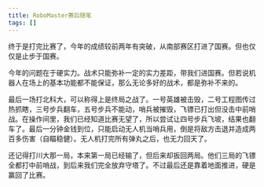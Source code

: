 ```yaml
---
title: RoboMaster赛后随笔
tags: []
---
```


终于是打完比赛了，今年的成绩较前两年有突破，从南部赛区打进了国赛。但也仅仅是止步于国赛。

今年的问题在于硬实力。战术只能弥补一定的实力差距，带我们进国赛。但若说机器人在场上的基本功能都不能保证，那么无论多好的战术，都是弥补不来的。

最后一场打北科大，可以称得上是终局之战了。一号英雄被击毁，二号工程图传过热抓瞎，三号步兵翻车，五号步兵不能动，哨兵被摧毁，飞镖已打出但没击中前哨战。在操作间里，我们已经知道比赛无望了，所以尝试让四号步兵飞坡，结果也翻车了。最后一分钟金钱到位，只能启动无人机当哨兵用，倒是将敌方击退并造成两百多伤害（自瞄稳健）。无人机打完所有弹丸之后，也无力回天了。

还记得打川大那一局，本来第一局已经输了，但后来却扳回两局。他们三局的飞镖全都打中前哨战，到后来我们完全放弃守塔了。不过最后还是靠着地面推进，硬是赢回了比赛。

